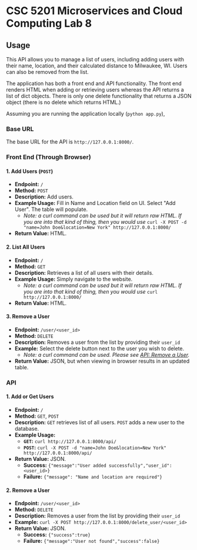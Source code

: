 # CSC 5201 Microservices and Cloud Computing Lab 8


## Usage

This API allows you to manage a list of users, including adding users with their name, location, and their calculated distance to Milwaukee, WI. Users can also be removed from the list.

The application has both a front end and API functionality. The front end renders HTML when adding or retrieving users whereas the API returns a list of dict objects. There is only one delete functionality that returns a JSON object (there is no delete which returns HTML.)

Assuming you are running the application locally (`python app.py`),

### Base URL

The base URL for the API is `http://127.0.0.1:8000/`.

### Front End (Through Browser)

#### 1. Add Users (`POST`)
- **Endpoint:** `/`
- **Method:** `POST`
- **Description:** Add users.
- **Example Usage:** Fill in Name and Location field on UI. Select "Add User". The table will populate.
  - *Note: a curl command can be used but it will return raw HTML. If you are into that kind of thing, then you would use* `curl -X POST -d "name=John Doe&location=New York" http://127.0.0.1:8000/`
- **Return Value:** HTML.

#### 2. List All Users
- **Endpoint:** `/`
- **Method:** `GET`
- **Description:** Retrieves a list of all users with their details.
- **Example Usage:** Simply navigate to the website. 
  - *Note: a curl command can be used but it will return raw HTML. If you are into that kind of thing, then you would use* `curl http://127.0.0.1:8000/`
- **Return Value:** HTML.

#### 3. Remove a User
- **Endpoint:** `/user/<user_id>`
- **Method:** `DELETE`
- **Description:** Removes a user from the list by providing their `user_id`
- **Example:** Select the delete button next to the user you wish to delete.
  - *Note: a curl command can be used. Please see [API: Remove a User](#2-remove-a-user).*
- **Return Value:** JSON, but when viewing in browser results in an updated table.


### API

#### 1. Add or Get Users
- **Endpoint:** `/`
- **Method:** `GET`, `POST`
- **Description:** `GET` retrieves list of all users. `POST` adds a new user to the database.
- **Example Usage:**
  - **`GET`:** `curl http://127.0.0.1:8000/api/`
  - **`POST`:** `curl -X POST -d "name=John Doe&location=New York" http://127.0.0.1:8000/api/`
- **Return Value:** JSON.
  - **Success:** `{"message":"User added successfully","user_id":<user_id>}`
  - **Failure:** `{"message": "Name and location are required"}`

#### 2. Remove a User
- **Endpoint:** `/user/<user_id>`
- **Method:** `DELETE`
- **Description:** Removes a user from the list by providing their `user_id`
- **Example:** `curl -X POST http://127.0.0.1:8000/delete_user/<user_id>`
- **Return Value:** JSON.
  - **Success:** `{"success":true}`
  - **Failure:** `{"message":"User not found","success":false}`